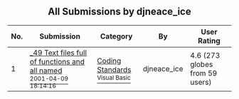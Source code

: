 ﻿<div align="center">

## All Submissions by djneace\_ice

</div>

No.  | Submission | Category | By   | User Rating
---- | ---------- | -------- | ---- | -----------
1 | [\_49 Text files full of functions and all named<br /><sup>2001-04-09 18:14:16</sup>](https://github.com/Planet-Source-Code/djneace-ice-49-text-files-full-of-functions-and-all-named__1-23378) | [Coding Standards<br /><sup>Visual Basic</sup>](../ByCategory/coding-standards__1-43.md) | djneace\_ice | 4.6 (273 globes from 59 users)
